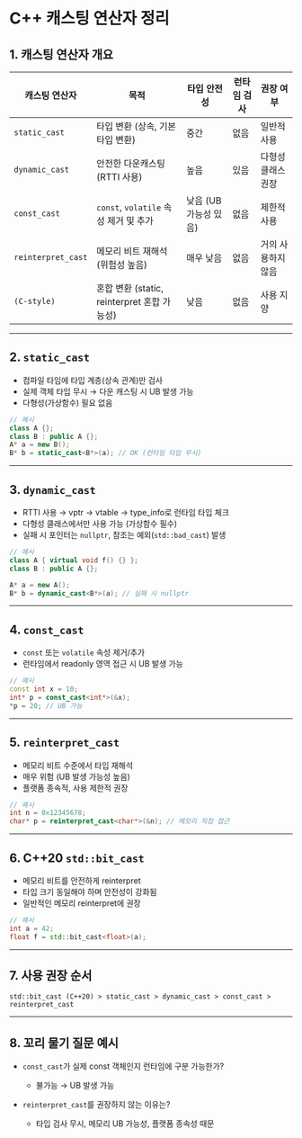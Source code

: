 # C++ 캐스팅 연산자 정리

## 1. 캐스팅 연산자 개요

| 캐스팅 연산자            | 목적                                 | 타입 안전성         | 런타임 검사 | 권장 여부      |
| ------------------ | ---------------------------------- | -------------- | ------ | ---------- |
| `static_cast`      | 타입 변환 (상속, 기본 타입 변환)               | 중간             | 없음     | 일반적 사용     |
| `dynamic_cast`     | 안전한 다운캐스팅 (RTTI 사용)                | 높음             | 있음     | 다형성 클래스 권장 |
| `const_cast`       | `const`, `volatile` 속성 제거 및 추가     | 낮음 (UB 가능성 있음) | 없음     | 제한적 사용     |
| `reinterpret_cast` | 메모리 비트 재해석 (위험성 높음)                | 매우 낮음          | 없음     | 거의 사용하지 않음 |
| `(C-style)`        | 혼합 변환 (static, reinterpret 혼합 가능성) | 낮음             | 없음     | 사용 지양      |

---

## 2. `static_cast`

* 컴파일 타임에 타입 계층(상속 관계)만 검사
* 실제 객체 타입 무시 → 다운 캐스팅 시 UB 발생 가능
* 다형성(가상함수) 필요 없음

```cpp
// 예시
class A {};
class B : public A {};
A* a = new B();
B* b = static_cast<B*>(a); // OK (런타임 타입 무시)
```

---

## 3. `dynamic_cast`

* RTTI 사용 → vptr → vtable → type\_info로 런타임 타입 체크
* 다형성 클래스에서만 사용 가능 (가상함수 필수)
* 실패 시 포인터는 `nullptr`, 참조는 예외(`std::bad_cast`) 발생

```cpp
// 예시
class A { virtual void f() {} };
class B : public A {};

A* a = new A();
B* b = dynamic_cast<B*>(a); // 실패 시 nullptr
```

---

## 4. `const_cast`

* `const` 또는 `volatile` 속성 제거/추가
* 런타임에서 readonly 영역 접근 시 UB 발생 가능

```cpp
// 예시
const int x = 10;
int* p = const_cast<int*>(&x);
*p = 20; // UB 가능
```

---

## 5. `reinterpret_cast`

* 메모리 비트 수준에서 타입 재해석
* 매우 위험 (UB 발생 가능성 높음)
* 플랫폼 종속적, 사용 제한적 권장

```cpp
// 예시
int n = 0x12345678;
char* p = reinterpret_cast<char*>(&n); // 메모리 직접 접근
```

---

## 6. C++20 `std::bit_cast`

* 메모리 비트를 안전하게 reinterpret
* 타입 크기 동일해야 하며 안전성이 강화됨
* 일반적인 메모리 reinterpret에 권장

```cpp
// 예시
int a = 42;
float f = std::bit_cast<float>(a);
```

---

## 7. 사용 권장 순서

```
std::bit_cast (C++20) > static_cast > dynamic_cast > const_cast > reinterpret_cast
```

---

## 8. 꼬리 물기 질문 예시

* `const_cast`가 실제 const 객체인지 런타임에 구분 가능한가?

  * 불가능 → UB 발생 가능
* `reinterpret_cast`를 권장하지 않는 이유는?

  * 타입 검사 무시, 메모리 UB 가능성, 플랫폼 종속성 때문



